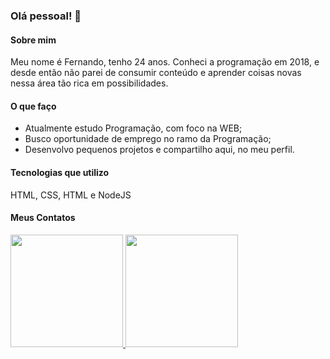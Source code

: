 ### Olá pessoal! 👋

#### Sobre mim
Meu nome é Fernando, tenho 24 anos. Conheci a programação em 2018, e desde então não parei de consumir conteúdo e aprender coisas novas nessa área tão rica em possibilidades. 

#### O que faço
- Atualmente estudo Programação, com foco na WEB;
- Busco oportunidade de emprego no ramo da Programação;
- Desenvolvo pequenos projetos e compartilho aqui, no meu perfil.

#### Tecnologias que utilizo
HTML, CSS, HTML e NodeJS

#### Meus Contatos

<div>
<a href="https://github.com/nandopereira">
<img height="180em" src="https://github-readme-stats.vercel.app/api/top-langs/?username=nandopereira&layout=compact&langs_count=7&theme=dracula">
<img height="180em" src="https://github-readme-stats.vercel.app/api?username=nandopereira&show_icons=true&theme=dracula&include_all_commits=true&count_private=true">
</div>
<!--
**nandopereira/nandopereira** is a ✨ _special_ ✨ repository because its `README.md` (this file) appears on your GitHub profile.

Here are some ideas to get you started:

- 🔭 I’m currently working on ...
- 🌱 I’m currently learning ...
- 👯 I’m looking to collaborate on ...
- 🤔 I’m looking for help with ...
- 💬 Ask me about ...
- 📫 How to reach me: ...
- 😄 Pronouns: ...
- ⚡ Fun fact: ...
-->
